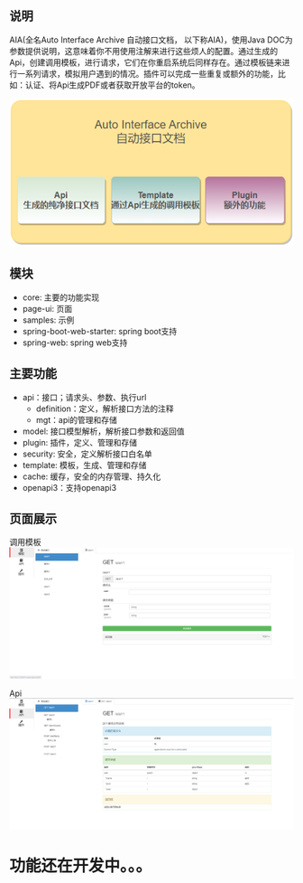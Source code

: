 ## 说明

AIA(全名Auto Interface Archive 自动接口文档， 以下称AIA)，使用Java DOC为参数提供说明，这意味着你不用使用注解来进行这些烦人的配置。通过生成的Api，创建调用模板，进行请求，它们在你重启系统后同样存在。通过模板链来进行一系列请求，模拟用户遇到的情况。插件可以完成一些重复或额外的功能，比如：认证、将Api生成PDF或者获取开放平台的token。
<br/>

![AIA](readme/img.png)

## 模块

- core: 主要的功能实现
- page-ui: 页面
- samples: 示例
- spring-boot-web-starter: spring boot支持
- spring-web: spring web支持



## 主要功能

- api：接口；请求头、参数、执行url
  - definition：定义，解析接口方法的注释
  - mgt：api的管理和存储
- model: 接口模型解析，解析接口参数和返回值
- plugin: 插件，定义、管理和存储
- security: 安全，定义解析接口白名单
- template: 模板，生成、管理和存储
- cache: 缓存，安全的内存管理、持久化
- openapi3：支持openapi3

## 页面展示
调用模板
![调用模板](readme/template.png)

Api
![img.png](readme/api.png)


# 功能还在开发中。。。